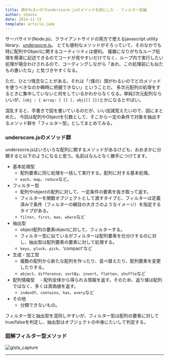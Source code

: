 ```yaml
---
title: 頭がわるいのでunderscore.jsのメソッドを図にした - フィルター型編
author: shoota
date: 2014-11-13
template: article.jade
---
```


サーバサイド(Node.js)、クライアントサイドの両方で使えるjavascript utility library、[undersocre.js](http://underscorejs.org/)。
とても便利なメソッドがそろっていて、そのなかでも特に配列やObjectに関するユーティリティは便利。
複雑になりがちなループ処理を簡潔に記述できるのでコードが見やすいだけでなく、ループ内で実行したい処理が場合わけされるので、コーディングしながら「あれ、この処理前にも似たもの書いたな」と気づきやすくなる。

ただ、ひとつ残念なことがある。それは「（僕の）頭がわるいのでどのメソッドを使うべきなのか瞬時に把握できない」ということだ。
多次元配列の処理をするときに集中していないと何をしているかわからなくなる。単純2次元配列ならいいが、`[obj : { array: [ [] ], obj{[] }}]`とかになるとやばい。


混乱すると、手書きで図を書いているのだが、いい加減覚えたいので、図にまとめた。
今回は配列やObjectを引数として、そこから一定の条件で対象を抽出するメソッド群を「フィルター型」としてまとめてみる。

<span class="more"></span>

### underscore.jsのメソッド群

undersocre.jsはいろいろな配列に関するメソッドがあるけども、おおまかに分類すると以下のようになると思う。名前はなんとなく勝手につけてます。

- 基本処理型
  - 配列要素に同じ処理を一括して実行する。配列に対する基本処理。
  - `each`、`map`、`reduce`など。
- フィルター型
  - 配列やobjectの配列に対して、一定条件の要素を抜き取って返す。
  - フィルターを関数オブジェクトとして渡すタイプと、フィルターは定義済みで条件（フィルターの網目の大きさのようなイメージ）を指定するタイプがある。
  - `filter`、`first`、`max`、`where`など
- 抽出型
  - object配列の要素objectに対して、フィルターする。
  - フィルター型に似ているがフィルターは配列要素を仕分けするのに対し、抽出型は配列要素の要素に対して処理する。
  - `keys`、`pluck`、`pick`、'compact'など
- 生成・加工型
  - 複数の配列から新たな配列を作ったり、並べ替えたり、配列要素を変更したりする。
  - `object`、`difference`、`sortBy`、`invert`、`flatten`、`shuffle`など
- 配列情報型
 　- 配列全体から得られる情報を返す。そのため、返り値は配列ではなく、多くは真偽値を返す。
  - `indexOf`、`contains`、`has`、`every`など
- その他
  - 分類できないもの。


フィルター型と抽出型を混同しやすいが、フィルター型は配列の要素に対してtrue/falseを判定し、抽出型はオブジェクトの中身にたいして判定する。


### 図解フィルター型メソッド


![gists_capture](/img/emojiawesome_js.png)


---